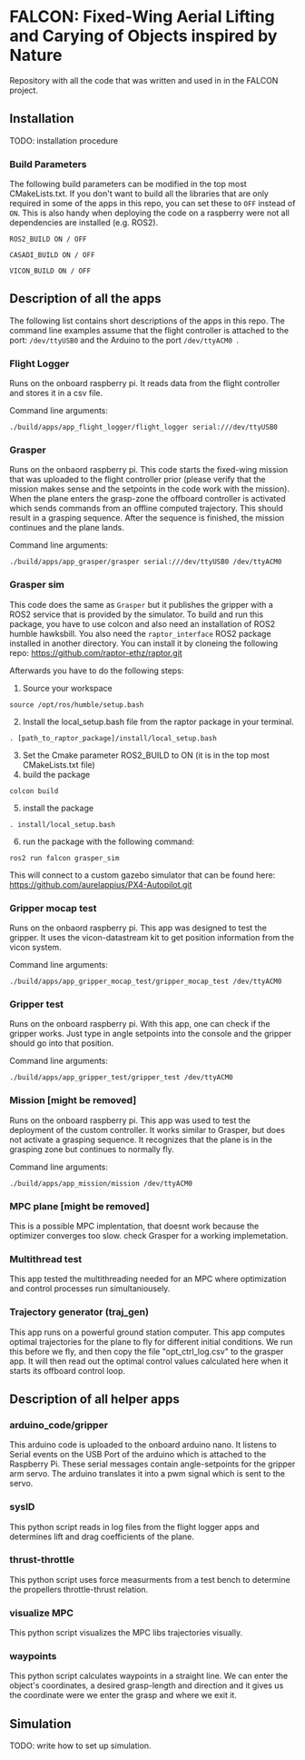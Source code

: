 # FALCON: Fixed-Wing Aerial Lifting and Carying of Objects inspired by Nature 
Repository with all the code that was written and used in in the FALCON project.

## Installation
TODO: installation procedure
### Build Parameters
The following build parameters can be modified in the top most CMakeLists.txt. If you don't want to build all the libraries that are only required in some of the apps in this repo, you can set these to ```OFF``` instead of ```ON```. This is also handy when deploying the code on a raspberry were not all dependencies are installed (e.g. ROS2).
```
ROS2_BUILD ON / OFF

CASADI_BUILD ON / OFF

VICON_BUILD ON / OFF
```

## Description of all the apps
The following list contains short descriptions of the apps in this repo. The command line examples assume that the flight controller is attached to the port: ``` /dev/ttyUSB0 ``` and the Arduino to the port ```/dev/ttyACM0 ```. 

### Flight Logger
Runs on the onboard raspberry pi. It reads data from the flight controller and stores it in a csv file.

Command line arguments:
```
./build/apps/app_flight_logger/flight_logger serial:///dev/ttyUSB0
```

### Grasper
Runs on the onbaord raspberry pi. This code starts the fixed-wing mission that was uploaded to the flight controller prior (please verify that the mission makes sense and the setpoints in the code work with the mission). When the plane enters the grasp-zone the offboard controller is activated which sends commands from an offline computed trajectory. This should result in a grasping sequence. After the sequence is finished, the mission continues and the plane lands.

Command line arguments:
```
./build/apps/app_grasper/grasper serial:///dev/ttyUSB0 /dev/ttyACM0
```

### Grasper sim
This code does the same as ```Grasper``` but it publishes the gripper with a ROS2 service that is provided by the simulator. To build and run this package, you have to use colcon and also need an installation of ROS2 humble hawksbill. You also need the ```raptor_interface``` ROS2 package installed in another directory. You can install it by cloneing the following repo: https://github.com/raptor-ethz/raptor.git 

Afterwards you have to do the following steps:

1) Source your workspace
```
source /opt/ros/humble/setup.bash
```
2) Install the local_setup.bash file from the raptor package in your terminal.

```
. [path_to_raptor_package]/install/local_setup.bash
```
3) Set the Cmake parameter ROS2_BUILD to ON (it is in the top most CMakeLists.txt file)
4) build the package
```
colcon build
```
5) install the package
```
. install/local_setup.bash
```
6) run the package with the following command:
```
ros2 run falcon grasper_sim
```

This will connect to a custom gazebo simulator that can be found here: https://github.com/aurelappius/PX4-Autopilot.git
### Gripper mocap test
Runs on the onbaord raspberry pi. This app was designed to test the gripper. It uses the vicon-datastream kit to get position information from the vicon system.

Command line arguments:
```
./build/apps/app_gripper_mocap_test/gripper_mocap_test /dev/ttyACM0
```
### Gripper test
Runs on the onboard raspberry pi. With this app, one can check if the gripper works. Just type in angle setpoints into the console and the gripper should go into that position.

Command line arguments:
```
./build/apps/app_gripper_test/gripper_test /dev/ttyACM0
```

### Mission [might be removed]
Runs on the onboard raspberry pi. This app was used to test the deployment of the custom controller. It works similar to Grasper, but does not activate a grasping sequence. It recognizes that the plane is in the grasping zone but continues to normally fly. 

Command line arguments:
```
./build/apps/app_mission/mission /dev/ttyACM0
```

### MPC plane [might be removed]
This is a possible MPC implentation, that doesnt work because the optimizer converges too slow. check Grasper for a working implemetation.

### Multithread test
This app tested the multithreading needed for an MPC where optimization and control processes run simultaniousely.

### Trajectory generator (traj_gen)
This app runs on a powerful ground station computer. This app computes optimal trajectories for the plane to fly for different initial conditions. We run this before we fly, and then copy the file "opt_ctrl_log.csv" to the grasper app. It will then read out the optimal control values calculated here when it starts its offboard control loop.

## Description of all helper apps

### arduino_code/gripper
This arduino code is uploaded to the onboard arduino nano. It listens to Serial events on the USB Port of the arduino which is attached to the Raspberry Pi. These serial messages contain angle-setpoints for the gripper arm servo. The arduino translates it into a pwm signal which is sent to the servo.

### sysID
This python script reads in log files from the flight logger apps and determines lift and drag coefficients of the plane.

### thrust-throttle
This python script uses force measurments from a test bench to determine the propellers throttle-thrust relation.

### visualize MPC
This python script visualizes the MPC libs trajectories visually.

### waypoints

This python script calculates waypoints in a straight line. We can enter the object's coordinates, a desired grasp-length and direction and it gives us the coordinate were we enter the grasp and where we exit it.

## Simulation
TODO: write how to set up simulation.
